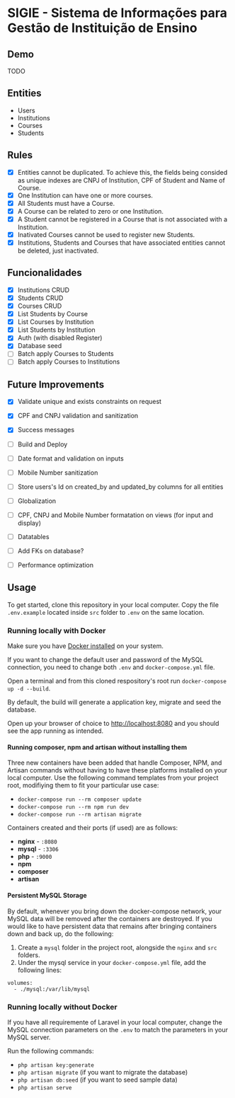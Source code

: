 # SIGIE - Sistema de Informações para Gestão de Instituição de Ensino

## Demo

TODO

## Entities

- Users
- Institutions
- Courses
- Students

## Rules

- [X] Entities cannot be duplicated. To achieve this, the fields being consided as unique indexes are CNPJ of Institution, CPF of Student and Name of Course.
- [X] One Institution can have one or more courses.
- [X] All Students must have a Course.
- [X] A Course can be related to zero or one Institution.
- [X] A Student cannot be registered in a Course that is not associated with a Institution.
- [X] Inativated Courses cannot be used to register new Students.
- [X] Institutions, Students and Courses that have associated entities cannot be deleted, just inactivated.

## Funcionalidades

- [X] Institutions CRUD
- [X] Students CRUD
- [X] Courses CRUD
- [X] List Students by Course
- [X] List Courses by Institution
- [X] List Students by Institution
- [X] Auth (with disabled Register)
- [X] Database seed
- [ ] Batch apply Courses to Students
- [ ] Batch apply Courses to Institutions

## Future Improvements

- [X] Validate unique and exists constraints on request
- [X] CPF and CNPJ validation and sanitization
- [X] Success messages
- [ ] Build and Deploy
- [ ] Date format and validation on inputs
- [ ] Mobile Number sanitization
- [ ] Store users's Id on created_by and updated_by columns for all entities
- [ ] Globalization
- [ ] CPF, CNPJ and Mobile Number formatation on views (for input and display)
- [ ] Datatables
- [ ] Add FKs on database?
- [ ] Performance optimization


## Usage

To get started, clone this repository in your local computer.
Copy the file `.env.example` located inside `src` folder to `.env` on the same location. 


### Running locally with Docker

Make sure you have [Docker installed](https://docs.docker.com/docker-for-mac/install/) on your system.

If you want to change the default user and password of the MySQL connection, you need to change both `.env` and `docker-compose.yml` file.

Open a terminal and from this cloned respository's root run `docker-compose up -d --build`. 

By default, the build will generate a application key, migrate and seed the database.

Open up your browser of choice to [http://localhost:8080](http://localhost:8080) and you should see the app running as intended.

#### Running composer, npm and artisan without installing them

Three new containers have been added that handle Composer, NPM, and Artisan commands without having to have these platforms installed on your local computer. Use the following command templates from your project root, modifiying them to fit your particular use case:

- `docker-compose run --rm composer update`
- `docker-compose run --rm npm run dev`
- `docker-compose run --rm artisan migrate` 

Containers created and their ports (if used) are as follows:

- **nginx** - `:8080`
- **mysql** - `:3306`
- **php** - `:9000`
- **npm**
- **composer**
- **artisan**

#### Persistent MySQL Storage

By default, whenever you bring down the docker-compose network, your MySQL data will be removed after the containers are destroyed. If you would like to have persistent data that remains after bringing containers down and back up, do the following:

1. Create a `mysql` folder in the project root, alongside the `nginx` and `src` folders.
2. Under the mysql service in your `docker-compose.yml` file, add the following lines:

```
volumes:
  - ./mysql:/var/lib/mysql
```

### Running locally without Docker

If you have all requiremente of Laravel in your local computer, change the MySQL connection parameters on the `.env` to match the parameters in your MySQL server.

Run the following commands:

- `php artisan key:generate`
- `php artisan migrate` (if you want to migrate the database)
- `php artisan db:seed` (if you want to seed sample data)
- `php artisan serve`